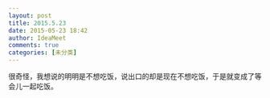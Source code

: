 ```yaml
---
layout: post
title: 2015.5.23
date: 2015-05-23 18:42
author: IdeaMeet
comments: true
categories: [未分类]
---
```

很奇怪，我想说的明明是不想吃饭，说出口的却是现在不想吃饭，于是就变成了等会儿一起吃饭。
